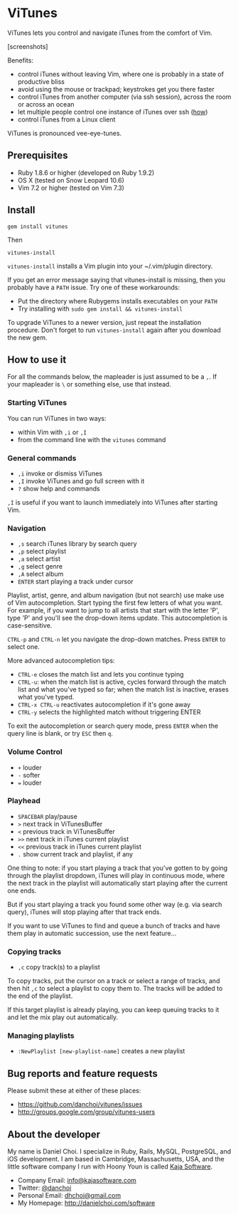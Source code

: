 # ViTunes

ViTunes lets you control and navigate iTunes from the comfort of Vim.

[screenshots]

Benefits:

* control iTunes without leaving Vim, where one is probably in a state of productive bliss
* avoid using the mouse or trackpad; keystrokes get you there faster
* control iTunes from another computer (via ssh session), across the room or across an ocean
* let multiple people control one instance of iTunes over ssh ([how][multi]) 
* control iTunes from a Linux client

[multi]:https://github.com/danchoi/vitunes/wiki

ViTunes is pronounced vee-eye-tunes.

## Prerequisites

* Ruby 1.8.6 or higher (developed on Ruby 1.9.2)
* OS X (tested on Snow Leopard 10.6)
* Vim 7.2 or higher (tested on Vim 7.3)

## Install

    gem install vitunes

Then

    vitunes-install

`vitunes-install` installs a Vim plugin into your ~/.vim/plugin
directory. 

If you get an error message saying that vitunes-install is missing, then you
probably have a `PATH` issue. Try one of these workarounds:

* Put the directory where Rubygems installs executables on your `PATH`
* Try installing with `sudo gem install && vitunes-install`

To upgrade ViTunes to a newer version, just repeat the installation procedure.
Don't forget to run `vitunes-install` again after you download the new gem.

## How to use it 

For all the commands below, the mapleader is just assumed to be a `,`. If your
mapleader is `\` or something else, use that instead.


### Starting ViTunes

You can run ViTunes in two ways:

* within Vim with `,i` or `,I` 
* from the command line with the `vitunes` command

### General commands

* `,i` invoke or dismiss ViTunes 
* `,I` invoke ViTunes and go full screen with it
* `?` show help and commands

`,I` is useful if you want to launch immediately into ViTunes after starting Vim.

### Navigation

* `,s` search iTunes library by search query
* `,p` select playlist
* `,a` select artist
* `,g` select genre
* `,A` select album
* `ENTER` start playing a track under cursor

Playlist, artist, genre, and album navigation (but not search) use make use of
Vim autocompletion. Start typing the first few letters of what you want. For
example, if you want to jump to all artists that start with the letter 'P',
type 'P' and you'll see the drop-down items update. This autocompletion is
case-sensitive.

`CTRL-p` and `CTRL-n` let you navigate the drop-down matches. Press `ENTER` to select
one.

More advanced autocompletion tips:

* `CTRL-e` closes the match list and lets you continue typing
* `CTRL-u`: when the match list is active, cycles forward through the match
  list and what you've typed so far; when the match list is inactive, erases
  what you've typed.
* `CTRL-x CTRL-u` reactivates autocompletion if it's gone away
* `CTRL-y` selects the highlighted match without triggering ENTER

To exit the autocompletion or search query mode, press `ENTER` when the query
line is blank, or try `ESC` then `q`. 

### Volume Control

* `+` louder
* `-` softer
* `=` louder

### Playhead

* `SPACEBAR` play/pause
* `>` next track in ViTunesBuffer
* `<` previous track in ViTunesBuffer
* `>>` next track in iTunes current playlist
* `<<` previous track in iTunes current playlist
* `.` show current track and playlist, if any

One thing to note: if you start playing a track that you've gotten to by going
through the playlist dropdown, iTunes will play in continuous mode, where the
next track in the playlist will automatically start playing after the current
one ends.

But if you start playing a track you found some other way (e.g. via search
query), iTunes will stop playing after that track ends.

If you want to use ViTunes to find and queue a bunch of tracks and have them play 
in automatic succession, use the next feature...

### Copying tracks

* `,c` copy track(s) to a playlist

To copy tracks, put the cursor on a track or select a range of tracks,
and then hit `,c` to select a playlist to copy them to. The tracks will be
added to the end of the playlist.

If this target playlist is already playing, you can keep queuing tracks to it
and let the mix play out automatically.

### Managing playlists

* `:NewPlaylist [new-playlist-name]` creates a new playlist


## Bug reports and feature requests

Please submit these at either of these places:

* <https://github.com/danchoi/vitunes/issues>
* <http://groups.google.com/group/vitunes-users>

## About the developer

My name is Daniel Choi. I specialize in Ruby, Rails, MySQL, PostgreSQL, and iOS
development. I am based in Cambridge, Massachusetts, USA, and the little
software company I run with Hoony Youn is called [Kaja Software](http://kajasoftware.com). 

* Company Email: info@kajasoftware.com
* Twitter: [@danchoi][twitter] 
* Personal Email: dhchoi@gmail.com  
* My Homepage: <http://danielchoi.com/software>

[twitter]:http://twitter.com/#!/danchoi


